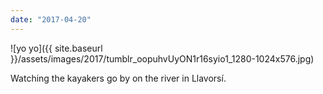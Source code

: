 ```yaml
---
date: "2017-04-20"
---
```


![yo yo]({{ site.baseurl }}/assets/images/2017/tumblr_oopuhvUyON1r16syio1_1280-1024x576.jpg)

Watching the kayakers go by on the river in Llavorsí.
